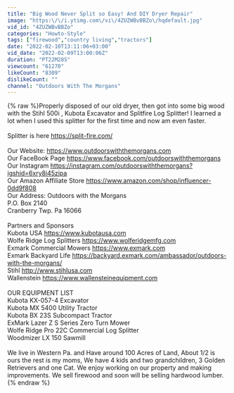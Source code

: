 ```yaml
---
title: "Big Wood Never Split so Easy! And DIY Dryer Repair"
image: "https:\/\/i.ytimg.com\/vi\/4ZUZWBvBBZo\/hqdefault.jpg"
vid_id: "4ZUZWBvBBZo"
categories: "Howto-Style"
tags: ["firewood","country living","tractors"]
date: "2022-02-10T13:11:06+03:00"
vid_date: "2022-02-09T13:00:06Z"
duration: "PT22M28S"
viewcount: "61270"
likeCount: "8309"
dislikeCount: ""
channel: "Outdoors With The Morgans"
---
```

{% raw %}Properly disposed of our old dryer, then got into some big wood with the Stihl 500i , Kubota Excavator and Splitfire Log Splitter! I learned a lot when I used this splitter for the first time and now am even faster.<br /><br />Splitter is here <a rel="nofollow" target="blank" href="https://split-fire.com/">https://split-fire.com/</a><br /><br />Our Website: <a rel="nofollow" target="blank" href="https://www.outdoorswiththemorgans.com">https://www.outdoorswiththemorgans.com</a><br />Our FaceBook Page <a rel="nofollow" target="blank" href="https://www.facebook.com/outdoorswiththemorgans">https://www.facebook.com/outdoorswiththemorgans</a><br />Our Instagram <a rel="nofollow" target="blank" href="https://instagram.com/outdoorswiththemorgans?igshid=6xry8i45zipa">https://instagram.com/outdoorswiththemorgans?igshid=6xry8i45zipa</a><br />Our Amazon Affiliate Store <a rel="nofollow" target="blank" href="https://www.amazon.com/shop/influencer-0dd9f808">https://www.amazon.com/shop/influencer-0dd9f808</a><br />Our Address: Outdoors with the Morgans<br />                        P.O. Box 2140<br />                        Cranberry Twp. Pa 16066<br /><br />Partners and Sponsors<br />Kubota USA <a rel="nofollow" target="blank" href="https://www.kubotausa.com">https://www.kubotausa.com</a><br />Wolfe Ridge Log Splitters <a rel="nofollow" target="blank" href="https://www.wolferidgemfg.com">https://www.wolferidgemfg.com</a><br />Exmark Commercial Mowers <a rel="nofollow" target="blank" href="https://www.exmark.com">https://www.exmark.com</a><br />Exmark Backyard Life <a rel="nofollow" target="blank" href="https://backyard.exmark.com/ambassador/outdoors-with-the-morgans/">https://backyard.exmark.com/ambassador/outdoors-with-the-morgans/</a><br />Stihl <a rel="nofollow" target="blank" href="http://www.stihlusa.com">http://www.stihlusa.com</a><br />Wallenstein <a rel="nofollow" target="blank" href="https://www.wallensteinequipment.com">https://www.wallensteinequipment.com</a><br /><br />OUR EQUIPMENT LIST<br />Kubota KX-057-4 Excavator<br />Kubota MX 5400 Utility Tractor<br />Kubota BX 23S Subcompact Tractor<br />ExMark Lazer Z S Series Zero Turn Mower<br />Wolfe Ridge Pro 22C Commercial Log Splitter<br />Woodmizer LX 150 Sawmill<br /><br />We live in Western Pa. and Have around 100 Acres of Land, About 1/2 is ours the rest is my moms, We have 4 kids and two grandchildren, 3 Golden Retrievers and one Cat. We enjoy working on our property and making improvements. We sell firewood and soon will be selling hardwood lumber.{% endraw %}
